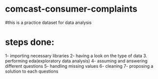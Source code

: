 # comcast-consumer-complaints
#this is a practice dataset for data analysis 
# steps done:

1- importing necessary libraries
2- having a look on the type of data 
3. performing eda(exploratory data analysis)
4- assuming and answering different questions
5- handling missing values
6- cleaning 
7- proposing a solution to each questions
